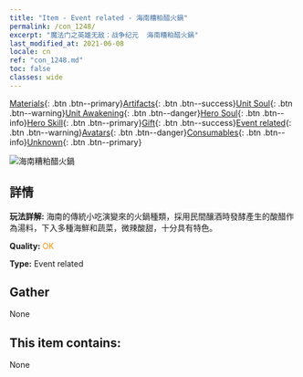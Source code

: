 ```yaml
---
title: "Item - Event related - 海南糟粕醋火鍋"
permalink: /con_1248/
excerpt: "魔法门之英雄无敌：战争纪元  海南糟粕醋火鍋"
last_modified_at: 2021-06-08
locale: cn
ref: "con_1248.md"
toc: false
classes: wide
---
```

 [Materials](/ItemsCN/){: .btn .btn--primary}[Artifacts](/ItemsCN/Artifacts/){: .btn .btn--success}[Unit Soul](/ItemsCN/UnitSoul/){: .btn .btn--warning}[Unit Awakening](/ItemsCN/UnitAwakening/){: .btn .btn--danger}[Hero Soul](/ItemsCN/HeroSoul/){: .btn .btn--info}[Hero Skill](/ItemsCN/HeroSkill/){: .btn .btn--primary}[Gift](/ItemsCN/Gift/){: .btn .btn--success}[Event related](/ItemsCN/Events/){: .btn .btn--warning}[Avatars](/ItemsCN/Avatars/){: .btn .btn--danger}[Consumables](/ItemsCN/Consumables/){: .btn .btn--info}[Unknown](/ItemsCN/Unknown/){: .btn .btn--primary}

 ![海南糟粕醋火鍋](/images/t/i_81532331.png)

## 詳情
 **玩法詳解:** 海南的傳統小吃演變來的火鍋種類，採用民間釀酒時發酵產生的酸醋作為湯料，下入多種海鮮和蔬菜，微辣酸甜，十分具有特色。

 **Quality:** <span style="color: #FF8C00">OK</span>

 **Type:** Event related

## Gather

  None

## This item contains:

  None

